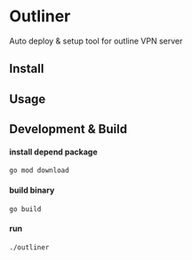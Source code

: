 # Outliner
Auto deploy & setup tool for outline VPN server

## Install

## Usage

## Development & Build
#### install depend package
```
go mod download
```
#### build binary
```
go build
```
#### run
```
./outliner
```
